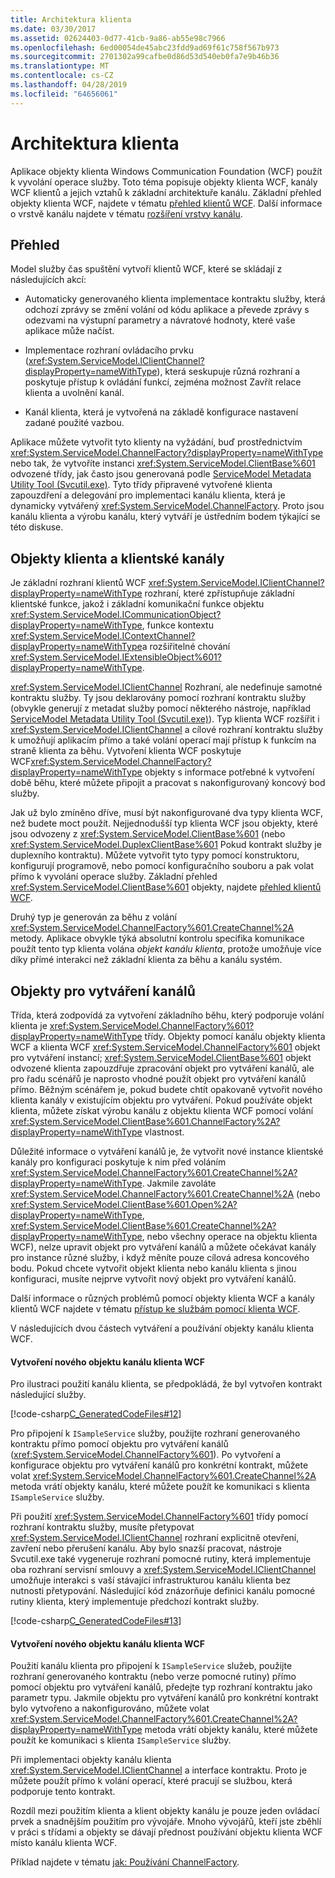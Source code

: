 ```yaml
---
title: Architektura klienta
ms.date: 03/30/2017
ms.assetid: 02624403-0d77-41cb-9a86-ab55e98c7966
ms.openlocfilehash: 6ed00054de45abc23fdd9ad69f61c758f567b973
ms.sourcegitcommit: 2701302a99cafbe0d86d53d540eb0fa7e9b46b36
ms.translationtype: MT
ms.contentlocale: cs-CZ
ms.lasthandoff: 04/28/2019
ms.locfileid: "64656061"
---
```

# <a name="client-architecture"></a>Architektura klienta
Aplikace objekty klienta Windows Communication Foundation (WCF) použít k vyvolání operace služby. Toto téma popisuje objekty klienta WCF, kanály WCF klientů a jejich vztahů k základní architektuře kanálu. Základní přehled objekty klienta WCF, najdete v tématu [přehled klientů WCF](../../../../docs/framework/wcf/wcf-client-overview.md). Další informace o vrstvě kanálu najdete v tématu [rozšíření vrstvy kanálu](../../../../docs/framework/wcf/extending/extending-the-channel-layer.md).  
  
## <a name="overview"></a>Přehled  
 Model služby čas spuštění vytvoří klientů WCF, které se skládají z následujících akcí:  
  
- Automaticky generovaného klienta implementace kontraktu služby, která odchozí zprávy se změní volání od kódu aplikace a převede zprávy s odezvami na výstupní parametry a návratové hodnoty, které vaše aplikace může načíst.  
  
- Implementace rozhraní ovládacího prvku (<xref:System.ServiceModel.IClientChannel?displayProperty=nameWithType>), která seskupuje různá rozhraní a poskytuje přístup k ovládání funkcí, zejména možnost Zavřít relace klienta a uvolnění kanál.  
  
- Kanál klienta, která je vytvořená na základě konfigurace nastavení zadané použité vazbou.  
  
 Aplikace můžete vytvořit tyto klienty na vyžádání, buď prostřednictvím <xref:System.ServiceModel.ChannelFactory?displayProperty=nameWithType> nebo tak, že vytvoříte instanci <xref:System.ServiceModel.ClientBase%601> odvozené třídy, jak často jsou generovaná podle [ServiceModel Metadata Utility Tool (Svcutil.exe)](../../../../docs/framework/wcf/servicemodel-metadata-utility-tool-svcutil-exe.md). Tyto třídy připravené vytvořené klienta zapouzdření a delegování pro implementaci kanálu klienta, která je dynamicky vytvářený <xref:System.ServiceModel.ChannelFactory>. Proto jsou kanálu klienta a výrobu kanálu, který vytváří je ústředním bodem týkající se této diskuse.  
  
## <a name="client-objects-and-client-channels"></a>Objekty klienta a klientské kanály  
 Je základní rozhraní klientů WCF <xref:System.ServiceModel.IClientChannel?displayProperty=nameWithType> rozhraní, které zpřístupňuje základní klientské funkce, jakož i základní komunikační funkce objektu <xref:System.ServiceModel.ICommunicationObject?displayProperty=nameWithType>, funkce kontextu <xref:System.ServiceModel.IContextChannel?displayProperty=nameWithType>a rozšiřitelné chování <xref:System.ServiceModel.IExtensibleObject%601?displayProperty=nameWithType>.  
  
 <xref:System.ServiceModel.IClientChannel> Rozhraní, ale nedefinuje samotné kontraktu služby. Ty jsou deklarovány pomocí rozhraní kontraktu služby (obvykle generují z metadat služby pomocí některého nástroje, například [ServiceModel Metadata Utility Tool (Svcutil.exe)](../../../../docs/framework/wcf/servicemodel-metadata-utility-tool-svcutil-exe.md)). Typ klienta WCF rozšířit i <xref:System.ServiceModel.IClientChannel> a cílové rozhraní kontraktu služby k umožňují aplikacím přímo a také volání operací mají přístup k funkcím na straně klienta za běhu. Vytvoření klienta WCF poskytuje WCF<xref:System.ServiceModel.ChannelFactory?displayProperty=nameWithType> objekty s informace potřebné k vytvoření době běhu, které můžete připojit a pracovat s nakonfigurovaný koncový bod služby.  
  
 Jak už bylo zmíněno dříve, musí být nakonfigurované dva typy klienta WCF, než budete moct použít. Nejjednodušší typ klienta WCF jsou objekty, které jsou odvozeny z <xref:System.ServiceModel.ClientBase%601> (nebo <xref:System.ServiceModel.DuplexClientBase%601> Pokud kontrakt služby je duplexního kontraktu). Můžete vytvořit tyto typy pomocí konstruktoru, konfigurují programově, nebo pomocí konfiguračního souboru a pak volat přímo k vyvolání operace služby. Základní přehled <xref:System.ServiceModel.ClientBase%601> objekty, najdete [přehled klientů WCF](../../../../docs/framework/wcf/wcf-client-overview.md).  
  
 Druhý typ je generován za běhu z volání <xref:System.ServiceModel.ChannelFactory%601.CreateChannel%2A> metody. Aplikace obvykle týká absolutní kontrolu specifika komunikace použít tento typ klienta volána *objekt kanálu klienta*, protože umožňuje více díky přímé interakci než základní klienta za běhu a kanálu systém.  
  
## <a name="channel-factories"></a>Objekty pro vytváření kanálů  
 Třída, která zodpovídá za vytvoření základního běhu, který podporuje volání klienta je <xref:System.ServiceModel.ChannelFactory%601?displayProperty=nameWithType> třídy. Objekty pomocí kanálu objekty klienta WCF a klienta WCF <xref:System.ServiceModel.ChannelFactory%601> objekt pro vytváření instancí; <xref:System.ServiceModel.ClientBase%601> objekt odvozené klienta zapouzdřuje zpracování objekt pro vytváření kanálů, ale pro řadu scénářů je naprosto vhodné použít objekt pro vytváření kanálů přímo. Běžným scénářem je, pokud budete chtít opakovaně vytvořit nového klienta kanály v existujícím objektu pro vytváření. Pokud používáte objekt klienta, můžete získat výrobu kanálu z objektu klienta WCF pomocí volání <xref:System.ServiceModel.ClientBase%601.ChannelFactory%2A?displayProperty=nameWithType> vlastnost.  
  
 Důležité informace o vytváření kanálů je, že vytvořit nové instance klientské kanály pro konfiguraci poskytuje k nim před voláním <xref:System.ServiceModel.ChannelFactory%601.CreateChannel%2A?displayProperty=nameWithType>. Jakmile zavoláte <xref:System.ServiceModel.ChannelFactory%601.CreateChannel%2A> (nebo <xref:System.ServiceModel.ClientBase%601.Open%2A?displayProperty=nameWithType>, <xref:System.ServiceModel.ClientBase%601.CreateChannel%2A?displayProperty=nameWithType>, nebo všechny operace na objektu klienta WCF), nelze upravit objekt pro vytváření kanálů a můžete očekávat kanály pro instance různé služby, i když měníte pouze cílová adresa koncového bodu. Pokud chcete vytvořit objekt klienta nebo kanálu klienta s jinou konfiguraci, musíte nejprve vytvořit nový objekt pro vytváření kanálů.  
  
 Další informace o různých problémů pomocí objekty klienta WCF a kanály klientů WCF najdete v tématu [přístup ke službám pomocí klienta WCF](../../../../docs/framework/wcf/feature-details/accessing-services-using-a-client.md).  
  
 V následujících dvou částech vytváření a používání objekty kanálu klienta WCF.  
  
#### <a name="creating-a-new-wcf-client-channel-object"></a>Vytvoření nového objektu kanálu klienta WCF  
 Pro ilustraci použití kanálu klienta, se předpokládá, že byl vytvořen kontrakt následující služby.  
  
 [!code-csharp[C_GeneratedCodeFiles#12](../../../../samples/snippets/csharp/VS_Snippets_CFX/c_generatedcodefiles/cs/proxycode.cs#12)]  
  
 Pro připojení k `ISampleService` služby, použijte rozhraní generovaného kontraktu přímo pomocí objektu pro vytváření kanálů (<xref:System.ServiceModel.ChannelFactory%601>). Po vytvoření a konfigurace objektu pro vytváření kanálů pro konkrétní kontrakt, můžete volat <xref:System.ServiceModel.ChannelFactory%601.CreateChannel%2A> metoda vrátí objekty kanálu, které můžete použít ke komunikaci s klienta `ISampleService` služby.  
  
 Při použití <xref:System.ServiceModel.ChannelFactory%601> třídy pomocí rozhraní kontraktu služby, musíte přetypovat <xref:System.ServiceModel.IClientChannel> rozhraní explicitně otevření, zavření nebo přerušení kanálu. Aby bylo snazší pracovat, nástroje Svcutil.exe také vygeneruje rozhraní pomocné rutiny, která implementuje oba rozhraní servisní smlouvy a <xref:System.ServiceModel.IClientChannel> umožňuje interakci s vaší stávající infrastrukturou kanálu klienta bez nutnosti přetypování. Následující kód znázorňuje definici kanálu pomocné rutiny klienta, který implementuje předchozí kontrakt služby.  
  
 [!code-csharp[C_GeneratedCodeFiles#13](../../../../samples/snippets/csharp/VS_Snippets_CFX/c_generatedcodefiles/cs/proxycode.cs#13)]  
  
#### <a name="creating-a-new-wcf-client-channel-object"></a>Vytvoření nového objektu kanálu klienta WCF  
 Použití kanálu klienta pro připojení k `ISampleService` služeb, použijte rozhraní generovaného kontraktu (nebo verze pomocné rutiny) přímo pomocí objektu pro vytváření kanálů, předejte typ rozhraní kontraktu jako parametr typu. Jakmile objektu pro vytváření kanálů pro konkrétní kontrakt bylo vytvořeno a nakonfigurováno, můžete volat <xref:System.ServiceModel.ChannelFactory%601.CreateChannel%2A?displayProperty=nameWithType> metoda vrátí objekty kanálu, které můžete použít ke komunikaci s klienta `ISampleService` služby.  
  
 Při implementaci objekty kanálu klienta <xref:System.ServiceModel.IClientChannel> a interface kontraktu. Proto je můžete použít přímo k volání operací, které pracují se službou, která podporuje tento kontrakt.  
  
 Rozdíl mezi použitím klienta a klient objekty kanálu je pouze jeden ovládací prvek a snadnějším použitím pro vývojáře. Mnoho vývojářů, kteří jste zběhlí v práci s třídami a objekty se dávají přednost používání objektu klienta WCF místo kanálu klienta WCF.  
  
 Příklad najdete v tématu [jak: Používání ChannelFactory](../../../../docs/framework/wcf/feature-details/how-to-use-the-channelfactory.md).
